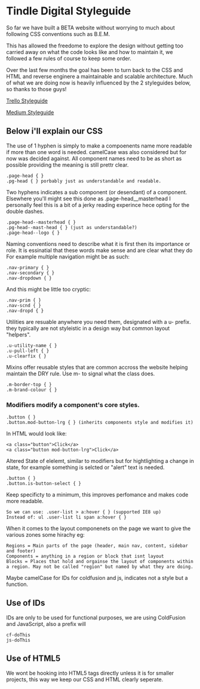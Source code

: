 # Tindle Digital Styleguide

So far we have built a BETA website without worrying to much about following CSS conventions such as B.E.M. 

This has allowed the freedome to explore the design without getting too carried away on what the code looks like and how to maintain it, we followed a few rules of course to keep some order. 

Over the last few months the goal has been to turn back to the CSS and HTML and reverse enginere a maintainable and scalable architecture. Much of what we are doing now is heavily influenced by the 2 styleguides below, so thanks to those guys!

[Trello Styleguide](https://gist.github.com/bobbygrace/9e961e8982f42eb91b80#file-trello-css-guide-mdllo!)

[Medium Styleguide](https://gist.github.com/fat/a47b882eb5f84293c4ed)


## Below i'll explain our CSS

The use of 1 hyphen is simply to make a compoenents name more readable if more than one word is needed. camelCase was also considered but for now was decided against. All component names need to be as short as possible providing the meaning is still prettr clear.

    .page-head { }
    .pg-head { } porbably just as understandable and readable.

Two hyphens indicates a sub component (or desendant) of a component. Elsewhere you'll might see this done as .page-head__masterhead I personally feel this is a bit of a jerky reading experince hece opting for the double dashes.

    .page-head--masterhead { }
    .pg-head--mast-head { } (just as understandable?)
    .page-head--logo { }

Naming conventions need to describe what it is first then its importance or role. It is essinatial that these words make sense and are clear what they do For example multiple navigation might be as such:

    .nav-primary { }
    .nav-secondary { }
    .nav-dropdown { }

And this might be little too cryptic:

    .nav-prim { }
    .nav-scnd { }
    .nav-dropd { }

Utilities are resuable anywhere you need them, designated with a u- prefix. they typically are not styleistic in a design way but common layout "helpers".

    .u-utility-name { }
    .u-pull-left { }
    .u-clearfix { }

Mixins offer reusable styles that are common accross the website helping maintain the DRY rule. Use  m- to signal what the class does.

    .m-border-top { }
    .m-brand-colour { }

### Modifiers modify a component's core styles.

    .button { }
    .button.mod-button-lrg { } (inherits components style and modifies it)

In HTML would look like:

    <a class="button">Click</a>
    <a class="button mod-button-lrg">Click</a>

Altered State of elelemt, similar to modifiers but for hightlighting a change in state, for example something is selcted or "alert" text is needed.

    .button { }
    .button.is-button-select { }

Keep specificty to a minimum, this improves perfomance and makes code more readable.

    So we can use: .user-list > a:hover { } (supported IE8 up)
    Instead of: ul .user-list li span a:hover { }

When it comes to the layout componenets on the page we want to give the various zones some hirachy eg:

    Regions = Main parts of the page (header, main nav, content, sidebar and footer)
    Components = anything in a region or block that isnt layout
    Blocks = Places that hold and orgainse the layout of components within a region. May not be called "region" but named by what they are doing.

Maybe camelCase for IDs for coldfusion and js, indicates not a style but a function.

## Use of IDs

IDs are only to be used for functional purposes, we are using ColdFusion and JavaScript, also a prefix will

    cf-doThis
    js-doThis

## Use of HTML5

We wont be hooking into HTML5 tags directly unless it is for smaller projects, this way we keep our CSS and HTML clearly seperate. 


